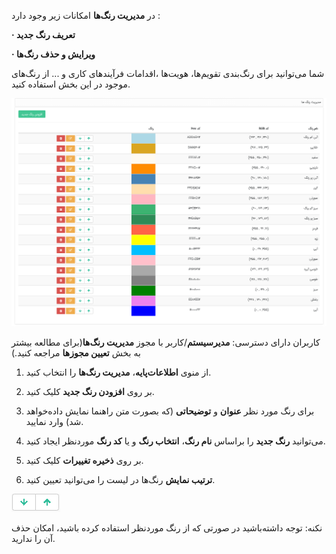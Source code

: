 در **مدیریت رنگ‌ها** امکانات زیر وجود دارد : 

**·    تعریف رنگ جدید** 

**·    ویرایش و حذف رنگ‌ها** 

شما می‌توانید برای رنگ‌بندی تقویم‌ها، هویت‌ها ،اقدامات فرآیندهای کاری و ... از رنگ‌های موجود در این بخش استفاده کنید. 


![](color.png)


کاربران دارای دسترسی: **مدیرسیستم**/کاربر با مجوز **مدیریت رنگ‌ها**(برای مطالعه بیشتر به بخش **تعیین مجوزها** مراجعه کنید.)

1)  از منوی **اطلاعات‌پایه**، **مدیریت رنگ‌ها** را انتخاب کنید.

2)  بر روی **افزودن رنگ جدید** کلیک کنید.

3)  برای رنگ مورد نظر **عنوان** و **توضیحاتی** (که بصورت متن راهنما نمایش داده‌خواهد شد) وارد نمایید.

4)  می‌توانید **رنگ جدید** را براساس **نام رنگ**، **انتخاب رنگ** و یا **کد رنگ** موردنظر ایجاد کنید.

5)  بر روی **ذخیره تغییرات** کلیک کنید.

6)   **ترتیب نمایش** رنگ‌ها در لیست را می‌توانید تعیین کنید.

![](color2.png)

نکنه: توجه داشته‌باشید در صورتی که از رنگ موردنظر استفاده کرده باشید، امکان حذف آن را ندارید.